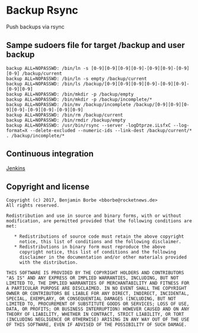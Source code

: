 # Backup Rsync
 
Push backups via rsync

## Sampe sudoers file for target /backup and user backup

```
backup ALL=NOPASSWD: /bin/ln -s [0-9][0-9][0-9][0-9]-[0-9][0-9]-[0-9][0-9] /backup/current
backup ALL=NOPASSWD: /bin/ln -s empty /backup/current
backup ALL=NOPASSWD: /bin/ls /backup/[0-9][0-9][0-9][0-9]-[0-9][0-9]-[0-9][0-9] 
backup ALL=NOPASSWD: /bin/mkdir -p /backup/empty
backup ALL=NOPASSWD: /bin/mkdir -p /backup/incomplete/*
backup ALL=NOPASSWD: /bin/mv /backup/incomplete /backup/[0-9][0-9][0-9][0-9]-[0-9][0-9]-[0-9][0-9]
backup ALL=NOPASSWD: /bin/rm /backup/current
backup ALL=NOPASSWD: /bin/rmdir /backup/empty
backup ALL=NOPASSWD: /usr/bin/rsync --server -logDtprze.iLsfxC --log-format=X --delete-excluded --numeric-ids --link-dest /backup/current/* . /backup/incomplete/*
```

## Continuous integration

[Jenkins](https://jenkins.benjamin-borbe.de/job/Go-Backup-Rsync/)

## Copyright and license

    Copyright (c) 2017, Benjamin Borbe <bborbe@rocketnews.de>
    All rights reserved.
    
    Redistribution and use in source and binary forms, with or without
    modification, are permitted provided that the following conditions are
    met:
    
       * Redistributions of source code must retain the above copyright
         notice, this list of conditions and the following disclaimer.
       * Redistributions in binary form must reproduce the above
         copyright notice, this list of conditions and the following
         disclaimer in the documentation and/or other materials provided
         with the distribution.

    THIS SOFTWARE IS PROVIDED BY THE COPYRIGHT HOLDERS AND CONTRIBUTORS
    "AS IS" AND ANY EXPRESS OR IMPLIED WARRANTIES, INCLUDING, BUT NOT
    LIMITED TO, THE IMPLIED WARRANTIES OF MERCHANTABILITY AND FITNESS FOR
    A PARTICULAR PURPOSE ARE DISCLAIMED. IN NO EVENT SHALL THE COPYRIGHT
    OWNER OR CONTRIBUTORS BE LIABLE FOR ANY DIRECT, INDIRECT, INCIDENTAL,
    SPECIAL, EXEMPLARY, OR CONSEQUENTIAL DAMAGES (INCLUDING, BUT NOT
    LIMITED TO, PROCUREMENT OF SUBSTITUTE GOODS OR SERVICES; LOSS OF USE,
    DATA, OR PROFITS; OR BUSINESS INTERRUPTION) HOWEVER CAUSED AND ON ANY
    THEORY OF LIABILITY, WHETHER IN CONTRACT, STRICT LIABILITY, OR TORT
    (INCLUDING NEGLIGENCE OR OTHERWISE) ARISING IN ANY WAY OUT OF THE USE
    OF THIS SOFTWARE, EVEN IF ADVISED OF THE POSSIBILITY OF SUCH DAMAGE.

